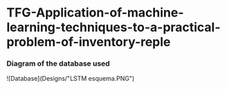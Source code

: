 # TFG-Application-of-machine-learning-techniques-to-a-practical-problem-of-inventory-reple
### Diagram of the database used
![Database](Designs/"LSTM esquema.PNG")

